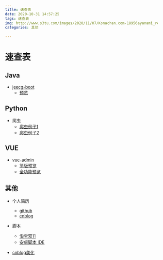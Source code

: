 ```yaml
---
title: 速查表
date: 2020-10-31 14:57:25
tags: 速查表
img: http://www.s3tu.com/images/2020/11/07/Konachan.com-18956ayanami_reiblue_hairbreastsdressjpeg_artifactsneon_genesis_evangelionpurplered_eyesshort_hair7a25b.jpg
categories: 其他

---
```


# 速查表
## Java

- [jeecg-boot](https://gitee.com/jeecg/jeecg-boot)
  - [预览](http://boot.jeecg.com)

## Python

- 爬虫
  - [爬虫例子1](https://github.com/shengqiangzhang/examples-of-web-crawlers)
  - [爬虫例子2](https://gitee.com/AJay13/ECommerceCrawlers)


## VUE

- [vue-admin](https://gitee.com/panjiachen/vue-admin-template)
  - [简版预览](https://panjiachen.gitee.io/vue-admin-template/#/login)
  - [全功能预览](https://panjiachen.gitee.io/vue-element-admin/#/login)

## 其他

- 个人简历
  - [github](https://github.com/geekcompany/ResumeSample)
  - [cnblog](https://www.cnblogs.com/nzbin/p/9010192.html#4708519)

- 脚本
  - [淘宝双11](https://github.com/hyue418/taobao-11-11)
  - [安卓脚本 IDE](https://github.com/hyb1996/Auto.js)

- [cnblog美化](https://github.com/BNDong/Cnblogs-Theme-SimpleMemory)
